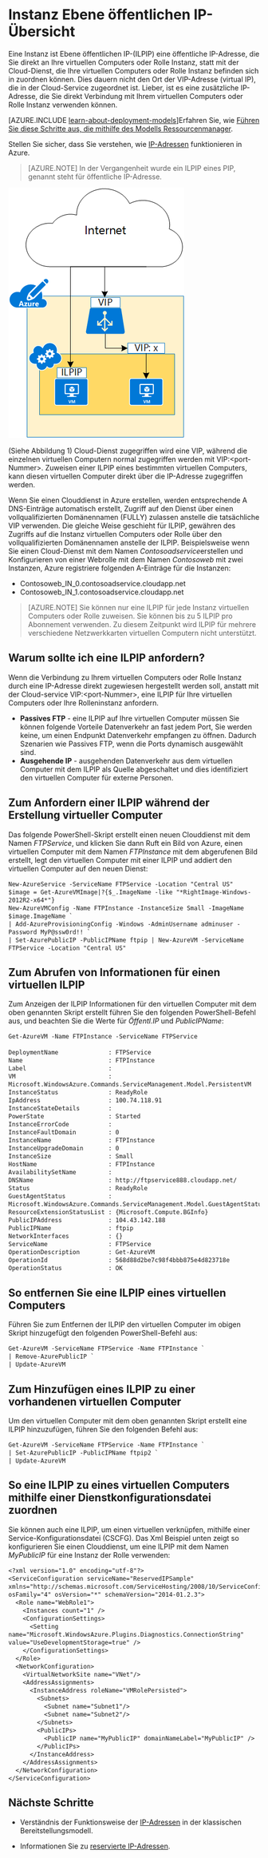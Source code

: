 <properties 
   pageTitle="Instanz Ebene öffentlichen IP-(ILPIP) | Microsoft Azure"
   description="Grundlegendes zu ILPIP (PIP) und deren Verwaltung"
   services="virtual-network"
   documentationCenter="na"
   authors="jimdial"
   manager="carmonm"
   editor="tysonn" />
<tags 
   ms.service="virtual-network"
   ms.devlang="na"
   ms.topic="article"
   ms.tgt_pltfrm="na"
   ms.workload="infrastructure-services"
   ms.date="02/10/2016"
   ms.author="jdial" />

# <a name="instance-level-public-ip-overview"></a>Instanz Ebene öffentlichen IP-Übersicht
Eine Instanz ist Ebene öffentlichen IP-(ILPIP) eine öffentliche IP-Adresse, die Sie direkt an Ihre virtuellen Computers oder Rolle Instanz, statt mit der Cloud-Dienst, die Ihre virtuellen Computers oder Rolle Instanz befinden sich in zuordnen können. Dies dauern nicht den Ort der VIP-Adresse (virtual IP), die in der Cloud-Service zugeordnet ist. Lieber, ist es eine zusätzliche IP-Adresse, die Sie direkt Verbindung mit Ihrem virtuellen Computers oder Rolle Instanz verwenden können.

[AZURE.INCLUDE [learn-about-deployment-models](../../includes/learn-about-deployment-models-classic-include.md)]Erfahren Sie, wie [Führen Sie diese Schritte aus, die mithilfe des Modells Ressourcenmanager](virtual-network-ip-addresses-overview-arm.md). 

Stellen Sie sicher, dass Sie verstehen, wie [IP-Adressen](virtual-network-ip-addresses-overview-classic.md) funktionieren in Azure.

>[AZURE.NOTE] In der Vergangenheit wurde ein ILPIP eines PIP, genannt steht für öffentliche IP-Adresse. 

![Unterschied zwischen ILPIP und VIP](./media/virtual-networks-instance-level-public-ip/Figure1.png)

(Siehe Abbildung 1) Cloud-Dienst zugegriffen wird eine VIP, während die einzelnen virtuellen Computern normal zugegriffen werden mit VIP:&lt;port-Nummer&gt;. Zuweisen einer ILPIP eines bestimmten virtuellen Computers, kann diesen virtuellen Computer direkt über die IP-Adresse zugegriffen werden.

Wenn Sie einen Clouddienst in Azure erstellen, werden entsprechende A DNS-Einträge automatisch erstellt, Zugriff auf den Dienst über einen vollqualifizierten Domänennamen (FULLY) zulassen anstelle die tatsächliche VIP verwenden. Die gleiche Weise geschieht für ILPIP, gewähren des Zugriffs auf die Instanz virtuellen Computers oder Rolle über den vollqualifizierten Domänennamen anstelle der ILPIP. Beispielsweise wenn Sie einen Cloud-Dienst mit dem Namen *Contosoadservice*erstellen und Konfigurieren von einer Webrolle mit dem Namen *Contosoweb* mit zwei Instanzen, Azure registriere folgenden A-Einträge für die Instanzen:

- Contosoweb\_IN_0.contosoadservice.cloudapp.net
- Contosoweb\_IN_1.contosoadservice.cloudapp.net 

>[AZURE.NOTE] Sie können nur eine ILPIP für jede Instanz virtuellen Computers oder Rolle zuweisen. Sie können bis zu 5 ILPIP pro Abonnement verwenden. Zu diesem Zeitpunkt wird ILPIP für mehrere verschiedene Netzwerkkarten virtuellen Computern nicht unterstützt.

## <a name="why-should-i-request-an-ilpip"></a>Warum sollte ich eine ILPIP anfordern?
Wenn die Verbindung zu Ihrem virtuellen Computers oder Rolle Instanz durch eine IP-Adresse direkt zugewiesen hergestellt werden soll, anstatt mit der Cloud-service VIP:&lt;port-Nummer&gt;, eine ILPIP für Ihre virtuellen Computers oder Ihre Rolleninstanz anfordern.
- **Passives FTP** - eine ILPIP auf Ihre virtuellen Computer müssen Sie können folgende Vorteile Datenverkehr an fast jedem Port, Sie werden keine, um einen Endpunkt Datenverkehr empfangen zu öffnen. Dadurch Szenarien wie Passives FTP, wenn die Ports dynamisch ausgewählt sind.
- **Ausgehende IP** - ausgehenden Datenverkehr aus dem virtuellen Computer mit dem ILPIP als Quelle abgeschaltet und dies identifiziert den virtuellen Computer für externe Personen.

## <a name="how-to-request-an-ilpip-during-vm-creation"></a>Zum Anfordern einer ILPIP während der Erstellung virtueller Computer
Das folgende PowerShell-Skript erstellt einen neuen Clouddienst mit dem Namen *FTPService*, und klicken Sie dann Ruft ein Bild von Azure, einen virtuellen Computer mit dem Namen *FTPInstance* mit dem abgerufenen Bild erstellt, legt den virtuellen Computer mit einer ILPIP und addiert den virtuellen Computer auf den neuen Dienst:

    New-AzureService -ServiceName FTPService -Location "Central US"
    $image = Get-AzureVMImage|?{$_.ImageName -like "*RightImage-Windows-2012R2-x64*"}
    New-AzureVMConfig -Name FTPInstance -InstanceSize Small -ImageName $image.ImageName `
  	| Add-AzureProvisioningConfig -Windows -AdminUsername adminuser -Password MyP@ssw0rd!! `
  	| Set-AzurePublicIP -PublicIPName ftpip | New-AzureVM -ServiceName FTPService -Location "Central US"

## <a name="how-to-retrieve-ilpip-information-for-a-vm"></a>Zum Abrufen von Informationen für einen virtuellen ILPIP
Zum Anzeigen der ILPIP Informationen für den virtuellen Computer mit dem oben genannten Skript erstellt führen Sie den folgenden PowerShell-Befehl aus, und beachten Sie die Werte für *Öffentl.IP* und *PublicIPName*:

    Get-AzureVM -Name FTPInstance -ServiceName FTPService

    DeploymentName              : FTPService
    Name                        : FTPInstance
    Label                       : 
    VM                          : Microsoft.WindowsAzure.Commands.ServiceManagement.Model.PersistentVM
    InstanceStatus              : ReadyRole
    IpAddress                   : 100.74.118.91
    InstanceStateDetails        : 
    PowerState                  : Started
    InstanceErrorCode           : 
    InstanceFaultDomain         : 0
    InstanceName                : FTPInstance
    InstanceUpgradeDomain       : 0
    InstanceSize                : Small
    HostName                    : FTPInstance
    AvailabilitySetName         : 
    DNSName                     : http://ftpservice888.cloudapp.net/
    Status                      : ReadyRole
    GuestAgentStatus            : Microsoft.WindowsAzure.Commands.ServiceManagement.Model.GuestAgentStatus
    ResourceExtensionStatusList : {Microsoft.Compute.BGInfo}
    PublicIPAddress             : 104.43.142.188
    PublicIPName                : ftpip
    NetworkInterfaces           : {}
    ServiceName                 : FTPService
    OperationDescription        : Get-AzureVM
    OperationId                 : 568d88d2be7c98f4bbb875e4d823718e
    OperationStatus             : OK

## <a name="how-to-remove-an-ilpip-from-a-vm"></a>So entfernen Sie eine ILPIP eines virtuellen Computers
Führen Sie zum Entfernen der ILPIP den virtuellen Computer im obigen Skript hinzugefügt den folgenden PowerShell-Befehl aus:
    
    Get-AzureVM -ServiceName FTPService -Name FTPInstance `
  	| Remove-AzurePublicIP `
  	| Update-AzureVM

## <a name="how-to-add-an-ilpip-to-an-existing-vm"></a>Zum Hinzufügen eines ILPIP zu einer vorhandenen virtuellen Computer
Um den virtuellen Computer mit dem oben genannten Skript erstellt eine ILPIP hinzuzufügen, führen Sie den folgenden Befehl aus:

    Get-AzureVM -ServiceName FTPService -Name FTPInstance `
  	| Set-AzurePublicIP -PublicIPName ftpip2 `
  	| Update-AzureVM

## <a name="how-to-associate-an-ilpip-to-a-vm-by-using-a-service-configuration-file"></a>So eine ILPIP zu eines virtuellen Computers mithilfe einer Dienstkonfigurationsdatei zuordnen
Sie können auch eine ILPIP, um einen virtuellen verknüpfen, mithilfe einer Service-Konfigurationsdatei (CSCFG). Das Xml Beispiel unten zeigt so konfigurieren Sie einen Clouddienst, um eine ILPIP mit dem Namen *MyPublicIP* für eine Instanz der Rolle verwenden: 
    
    <?xml version="1.0" encoding="utf-8"?>
    <ServiceConfiguration serviceName="ReservedIPSample" xmlns="http://schemas.microsoft.com/ServiceHosting/2008/10/ServiceConfiguration" osFamily="4" osVersion="*" schemaVersion="2014-01.2.3">
      <Role name="WebRole1">
        <Instances count="1" />
        <ConfigurationSettings>
          <Setting name="Microsoft.WindowsAzure.Plugins.Diagnostics.ConnectionString" value="UseDevelopmentStorage=true" />
        </ConfigurationSettings>
      </Role>
      <NetworkConfiguration>
        <VirtualNetworkSite name="VNet"/>
        <AddressAssignments>
          <InstanceAddress roleName="VMRolePersisted">
            <Subnets>
              <Subnet name="Subnet1"/>
              <Subnet name="Subnet2"/>
            </Subnets>
            <PublicIPs>
              <PublicIP name="MyPublicIP" domainNameLabel="MyPublicIP" />
            </PublicIPs>
          </InstanceAddress>
        </AddressAssignments>
      </NetworkConfiguration>
    </ServiceConfiguration>

## <a name="next-steps"></a>Nächste Schritte

- Verständnis der Funktionsweise der [IP-Adressen](virtual-network-ip-addresses-overview-classic.md) in der klassischen Bereitstellungsmodell.

- Informationen Sie zu [reservierte IP-Adressen](virtual-networks-reserved-public-ip.md).
 